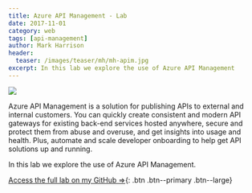 ```yaml
---
title: Azure API Management - Lab 
date: 2017-11-01
category: web
tags: [api-management]
author: Mark Harrison
header:
  teaser: /images/teaser/mh/mh-apim.jpg
excerpt: In this lab we explore the use of Azure API Management
---
```

![](https://github.com/markharrisonuk/Lab_APIM/raw/master/Images/APIM.png)

Azure API Management is a solution for publishing APIs to external and internal customers. You can quickly create consistent and modern API gateways for existing back-end services hosted anywhere, secure and protect them from abuse and overuse, and get insights into usage and health. Plus, automate and scale developer onboarding to help get API solutions up and running.

In this lab we explore the use of Azure API Management.

[Access the full lab on my GitHub ⇒](https://github.com/markharrisonuk/Lab_APIM/blob/master/README.md){: .btn .btn--primary .btn--large}

